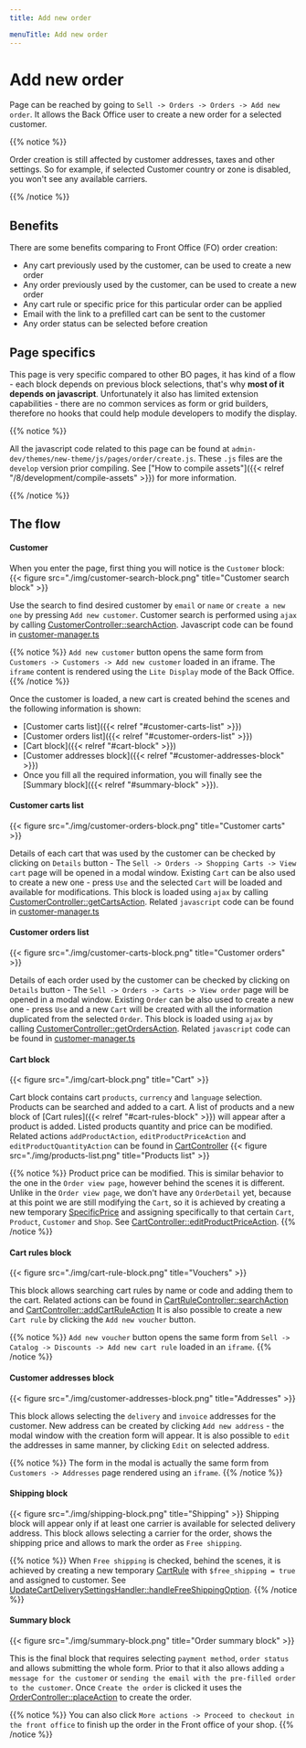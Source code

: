 ```yaml
---
title: Add new order

menuTitle: Add new order
---
```


# Add new order

Page can be reached by going to `Sell -> Orders -> Orders -> Add new order`. It allows the Back Office user to create a new order for a
selected customer.

{{% notice %}}

Order creation is still affected by customer addresses, taxes and other settings. So for example, if selected Customer
country or zone is disabled, you won't see any available carriers.

{{% /notice %}}

## Benefits

There are some benefits comparing to Front Office (FO) order creation:

- Any cart previously used by the customer, can be used to create a new order
- Any order previously used by the customer, can be used to create a new order
- Any cart rule or specific price for this particular order can be applied
- Email with the link to a prefilled cart can be sent to the customer
- Any order status can be selected before creation

## Page specifics

This page is very specific compared to other BO pages, it has kind of a flow - each block depends on previous block selections, that's why **most of it depends on javascript**.  Unfortunately it also has limited extension capabilities - there are no common services as form or grid builders, therefore no hooks that could help module developers to modify the display.

{{% notice %}}

All the javascript code related to this page can be found at `admin-dev/themes/new-theme/js/pages/order/create.js`.
These `.js` files are the `develop` version prior compiling. See ["How to compile assets"]({{< relref "/8/development/compile-assets" >}}) for
more information.

{{% /notice %}}

## The flow

#### Customer

When you enter the page, first thing you will notice is the `Customer` block:
{{< figure src="./img/customer-search-block.png" title="Customer search block" >}}

Use the search to find desired customer by `email` or `name` or `create a new one` by pressing `Add new customer`. Customer search is performed using `ajax` by calling [CustomerController::searchAction](https://github.com/PrestaShop/PrestaShop/blob/develop/src/PrestaShopBundle/Controller/Admin/Sell/Customer/CustomerController.php). Javascript code can be found in [customer-manager.ts](https://github.com/PrestaShop/PrestaShop/blob/develop/admin-dev/themes/new-theme/js/pages/order/create/customer-manager.ts) 

{{% notice %}}
`Add new customer` button opens the same form from `Customers -> Customers -> Add new customer` loaded in an iframe. The `iframe` content is rendered using the `Lite Display` mode of the Back Office.
{{% /notice %}}

Once the customer is loaded, a new cart is created behind the scenes and the following information is shown:
- [Customer carts list]({{< relref "#customer-carts-list" >}})
- [Customer orders list]({{< relref "#customer-orders-list" >}})
- [Cart block]({{< relref "#cart-block" >}})
- [Customer addresses block]({{< relref "#customer-addresses-block" >}})
- Once you fill all the required information, you will finally see the [Summary block]({{< relref "#summary-block" >}}).

#### Customer carts list
{{< figure src="./img/customer-orders-block.png" title="Customer carts" >}} 

Details of each cart that was used by the customer can be checked by clicking on `Details` button - The `Sell -> Orders -> Shopping Carts -> View cart` page will be opened in a modal window.
Existing `Cart` can be also used to create a new one - press `Use` and the selected `Cart` will be loaded and available for modifications.
This block is loaded using `ajax` by calling [CustomerController::getCartsAction](https://github.com/PrestaShop/PrestaShop/blob/develop/src/PrestaShopBundle/Controller/Admin/Sell/Customer/CustomerController.php). Related `javascript` code can be found in [customer-manager.ts](https://github.com/PrestaShop/PrestaShop/blob/develop/admin-dev/themes/new-theme/js/pages/order/create/customer-manager.ts)

#### Customer orders list
{{< figure src="./img/customer-carts-block.png" title="Customer orders" >}}

Details of each order used by the customer can be checked by clicking on `Details` button - The `Sell -> Orders -> Carts -> View order` page will be opened in a modal window.
Existing `Order` can be also used to create a new one - press `Use` and a new `Cart` will be created with all the information duplicated from the selected `Order`.
This block is loaded using `ajax` by calling [CustomerController::getOrdersAction](https://github.com/PrestaShop/PrestaShop/blob/develop/src/PrestaShopBundle/Controller/Admin/Sell/Customer/CustomerController.php). Related `javascript` code can be found in [customer-manager.ts](https://github.com/PrestaShop/PrestaShop/blob/develop/admin-dev/themes/new-theme/js/pages/order/create/customer-manager.ts)

#### Cart block
{{< figure src="./img/cart-block.png" title="Cart" >}}

Cart block contains cart `products`, `currency` and `language` selection. Products can be searched and added to a cart. A list of products and a new block of [Cart rules]({{< relref "#cart-rules-block" >}}) will appear after a product is added. Listed products quantity and price can be modified. Related actions `addProductAction`, `editProductPriceAction` and `editProductQuantityAction` can be found in [CartController](https://github.com/PrestaShop/PrestaShop/blob/develop/src/PrestaShopBundle/Controller/Admin/Sell/Order/CartController.php)
{{< figure src="./img/products-list.png" title="Products list" >}}

{{% notice %}}
Product price can be modified. This is similar behavior to the one in the `Order view page`, however behind the scenes it is different. Unlike in the `Order view page`, we don't have any `OrderDetail` yet, because at this point we are still modifying the `Cart`, so it is achieved by creating a new temporary [SpecificPrice](https://github.com/PrestaShop/PrestaShop/blob/1.7.8.x/classes/SpecificPrice.php) and assigning specifically to that certain `Cart`, `Product`, `Customer` and `Shop`. See [CartController::editProductPriceAction](https://github.com/PrestaShop/PrestaShop/blob/1.7.8.x/src/PrestaShopBundle/Controller/Admin/Sell/Order/CartController.php).
{{% /notice %}}

#### Cart rules block
{{< figure src="./img/cart-rule-block.png" title="Vouchers" >}}

This block allows searching cart rules by name or code and adding them to the cart. Related actions can be found in [CartRuleController::searchAction](https://github.com/PrestaShop/PrestaShop/blob/develop/src/PrestaShopBundle/Controller/Admin/Sell/Catalog/CartRuleController.php) and [CartController::addCartRuleAction](https://github.com/PrestaShop/PrestaShop/blob/develop/src/PrestaShopBundle/Controller/Admin/Sell/Order/CartController.php) It is also possible to create a new `Cart rule` by clicking the `Add new voucher` button.

{{% notice %}}
`Add new voucher` button opens the same form from `Sell -> Catalog -> Discounts -> Add new cart rule` loaded in an `iframe`.
{{% /notice %}}

#### Customer addresses block
{{< figure src="./img/customer-addresses-block.png" title="Addresses" >}}

This block allows selecting the `delivery` and `invoice` addresses for the customer. New address can be created by clicking `Add new address` - the modal window with the creation form will appear. It is also possible to `edit` the addresses in same manner, by clicking `Edit` on selected address.

{{% notice %}}
The form in the modal is actually the same form from `Customers -> Addresses` page rendered using an `iframe`.
{{% /notice %}}

#### Shipping block
{{< figure src="./img/shipping-block.png" title="Shipping" >}}
Shipping block will appear only if at least one carrier is available for selected delivery address. This block allows selecting a carrier for the order, shows the shipping price and allows to mark the order as `Free shipping`.

{{% notice %}}
When `Free shipping` is checked, behind the scenes, it is achieved by creating a new temporary [CartRule](https://github.com/PrestaShop/PrestaShop/blob/1.7.8.x/classes/CartRule.php) with `$free_shipping = true` and assigned to customer. See [UpdateCartDeliverySettingsHandler::handleFreeShippingOption](https://github.com/PrestaShop/PrestaShop/blob/1.7.8.x/src/Adapter/Cart/CommandHandler/UpdateCartDeliverySettingsHandler.php).
{{% /notice %}}

#### Summary block
{{< figure src="./img/summary-block.png" title="Order summary block" >}}

This is the final block that requires selecting `payment method`, `order status` and allows submitting the whole form. Prior to that it also allows adding `a message for the customer` or `sending the email with the pre-filled order to the customer`. Once `Create the order` is clicked it uses the [OrderController::placeAction](https://github.com/PrestaShop/PrestaShop/blob/1.7.8.x/src/PrestaShopBundle/Controller/Admin/Sell/Order/OrderController.php) to create the order.

{{% notice %}}
You can also click `More actions -> Proceed to checkout in the front office` to finish up the order in the Front office of your shop.
{{% /notice %}}
